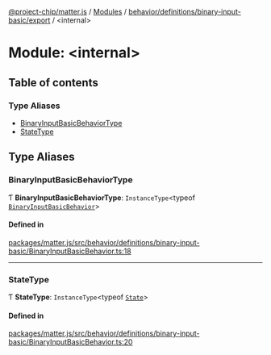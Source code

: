 [@project-chip/matter.js](../README.md) / [Modules](../modules.md) / [behavior/definitions/binary-input-basic/export](behavior_definitions_binary_input_basic_export.md) / \<internal\>

# Module: \<internal\>

## Table of contents

### Type Aliases

- [BinaryInputBasicBehaviorType](behavior_definitions_binary_input_basic_export._internal_.md#binaryinputbasicbehaviortype)
- [StateType](behavior_definitions_binary_input_basic_export._internal_.md#statetype)

## Type Aliases

### BinaryInputBasicBehaviorType

Ƭ **BinaryInputBasicBehaviorType**: `InstanceType`\<typeof [`BinaryInputBasicBehavior`](behavior_definitions_binary_input_basic_export.md#binaryinputbasicbehavior)\>

#### Defined in

[packages/matter.js/src/behavior/definitions/binary-input-basic/BinaryInputBasicBehavior.ts:18](https://github.com/project-chip/matter.js/blob/6d3b6a5d957d88a9231d6ecab4bb41f8133112be/packages/matter.js/src/behavior/definitions/binary-input-basic/BinaryInputBasicBehavior.ts#L18)

___

### StateType

Ƭ **StateType**: `InstanceType`\<typeof [`State`](../classes/behavior_definitions_binary_input_basic_export.BinaryInputBasicServer.md#state-1)\>

#### Defined in

[packages/matter.js/src/behavior/definitions/binary-input-basic/BinaryInputBasicBehavior.ts:20](https://github.com/project-chip/matter.js/blob/6d3b6a5d957d88a9231d6ecab4bb41f8133112be/packages/matter.js/src/behavior/definitions/binary-input-basic/BinaryInputBasicBehavior.ts#L20)
